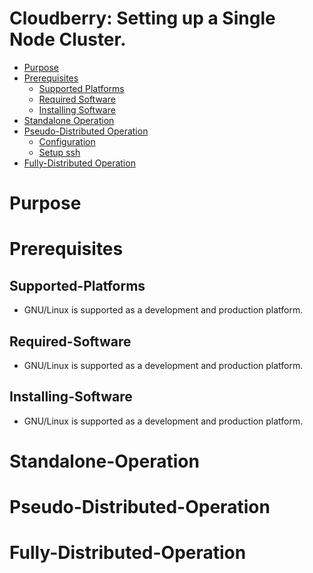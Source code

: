 Cloudberry: Setting up a Single Node Cluster.
=================

<!--ts-->
   * [Purpose](#purpose)
   * [Prerequisites](#prerequisites)
      * [Supported Platforms](#Supported-Platforms)
      * [Required Software](#Required-Software)
      * [Installing Software](#Installing-Software)
   * [Standalone Operation](#Standalone-Operation)
   * [Pseudo-Distributed Operation](#Pseudo-Distributed-Operation)
      * [Configuration](#Configuration)
      * [Setup ssh](#Setup-ssh)
   * [Fully-Distributed Operation](#Fully-Distributed-Operation)
<!--te-->

Purpose
============

Prerequisites
============

Supported-Platforms
-----
* GNU/Linux is supported as a development and production platform.

Required-Software
-----
* GNU/Linux is supported as a development and production platform.

Installing-Software
-----
* GNU/Linux is supported as a development and production platform.

Standalone-Operation
============

Pseudo-Distributed-Operation
============

Fully-Distributed-Operation
============
